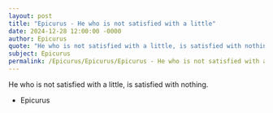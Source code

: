 ```yaml
---
layout: post
title: "Epicurus - He who is not satisfied with a little"
date: 2024-12-28 12:00:00 -0000
author: Epicurus
quote: "He who is not satisfied with a little, is satisfied with nothing."
subject: Epicurus
permalink: /Epicurus/Epicurus/Epicurus - He who is not satisfied with a little
---
```


He who is not satisfied with a little, is satisfied with nothing.

- Epicurus
